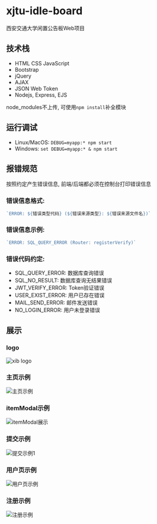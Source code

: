 # xjtu-idle-board

西安交通大学闲置公告板Web项目

## 技术栈

- HTML CSS JavaScript
- Bootstrap
- jQuery
- AJAX
- JSON Web Token
- Nodejs, Express, EJS

node_modules不上传, 可使用`npm install`补全模块

## 运行调试

- Linux/MacOS: `DEBUG=myapp:* npm start`
- Windows: `set DEBUG=myapp:* & npm start`

## 报错规范

按照约定产生错误信息, 前端/后端都必须在控制台打印错误信息

### 错误信息格式:

```javascript
`ERROR: ${错误类型代码} (${错误来源类型}: ${错误来源文件名})`
```

### 错误信息示例:

```javascript
`ERROR: SQL_QUERY_ERROR (Router: registerVerify)`
```

### 错误代码约定:

- SQL_QUERY_ERROR: 数据库查询错误
- SQL_NO_RESULT: 数据库查询无结果错误
- JWT_VERIFY_ERROR: Token验证错误
- USER_EXIST_ERROR: 用户已存在错误
- MAIL_SEND_ERROR: 邮件发送错误
- NO_LOGIN_ERROR: 用户未登录错误


## 展示

### logo

![xib logo](https://s1.ax1x.com/2020/09/21/wqZeyD.png)

### 主页示例

![主页示例](https://s1.ax1x.com/2020/09/19/woeMGD.png)

### itemModal示例

![itemModal展示](https://s1.ax1x.com/2020/09/16/w2mwSP.png)

### 提交示例

![提交示例1](https://s1.ax1x.com/2020/09/16/w2uwqS.png)

### 用户页示例

![用户页示例](https://s1.ax1x.com/2020/09/18/wfyfQs.png)

### 注册示例

![注册示例](https://s1.ax1x.com/2020/09/19/w5CQCq.png)
